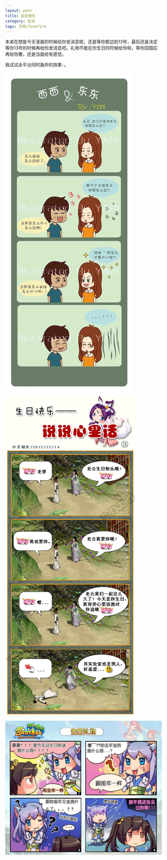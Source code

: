 ```yaml
---
layout: post
title: 生日快乐
category: 生活
tags: 艾特ilovefire
---
```


本来在想是今天凌晨的时候给你发消息呢，还是等你那边到13号，最后还是决定等你13号的时候再给你发消息吧。礼物不能在你生日的时候给你啦，等你回国后再给你撒，还是当面给有感觉。

我试试全平台同时轰炸的效果`-`。


![1](/public/img/1.jpeg)

![2](/public/img/2.jpg)

![3](/public/img/3.jpg)
